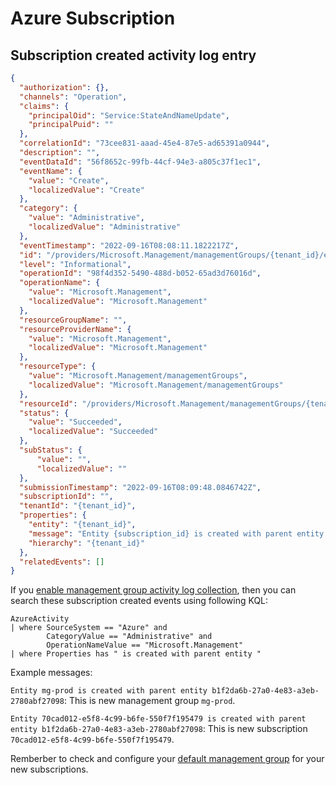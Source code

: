 # Azure Subscription

## Subscription created activity log entry

```json
{
  "authorization": {},
  "channels": "Operation",
  "claims": {
    "principalOid": "Service:StateAndNameUpdate",
    "principalPuid": ""
  },
  "correlationId": "73cee831-aaad-45e4-87e5-ad65391a0944",
  "description": "",
  "eventDataId": "56f8652c-99fb-44cf-94e3-a805c37f1ec1",
  "eventName": {
    "value": "Create",
    "localizedValue": "Create"
  },
  "category": {
    "value": "Administrative",
    "localizedValue": "Administrative"
  },
  "eventTimestamp": "2022-09-16T08:08:11.1822217Z",
  "id": "/providers/Microsoft.Management/managementGroups/{tenant_id}/events/56f8652c-99fb-44cf-94e3-a805c37f1ec1/ticks/637989124911822217",
  "level": "Informational",
  "operationId": "98f4d352-5490-488d-b052-65ad3d76016d",
  "operationName": {
    "value": "Microsoft.Management",
    "localizedValue": "Microsoft.Management"
  },
  "resourceGroupName": "",
  "resourceProviderName": {
    "value": "Microsoft.Management",
    "localizedValue": "Microsoft.Management"
  },
  "resourceType": {
    "value": "Microsoft.Management/managementGroups",
    "localizedValue": "Microsoft.Management/managementGroups"
  },
  "resourceId": "/providers/Microsoft.Management/managementGroups/{tenant_id}",
  "status": {
    "value": "Succeeded",
    "localizedValue": "Succeeded"
  },
  "subStatus": {
      "value": "",
      "localizedValue": ""
  },
  "submissionTimestamp": "2022-09-16T08:09:48.0846742Z",
  "subscriptionId": "",
  "tenantId": "{tenant_id}",
  "properties": {
    "entity": "{tenant_id}",
    "message": "Entity {subscription_id} is created with parent entity {tenant_id}",
    "hierarchy": "{tenant_id}"
  },
  "relatedEvents": []
}
```

If you [enable management group activity log collection](https://github.com/JanneMattila/api-examples/blob/master/arm/management-group.http),
then you can search these subscription created events using following KQL:

```kql
AzureActivity 
| where SourceSystem == "Azure" and 
        CategoryValue == "Administrative" and 
        OperationNameValue == "Microsoft.Management"
| where Properties has " is created with parent entity "
```

Example messages:

`Entity mg-prod is created with parent entity b1f2da6b-27a0-4e83-a3eb-2780abf27098`:
This is new management group `mg-prod`.

`Entity 70cad012-e5f8-4c99-b6fe-550f7f195479 is created with parent entity b1f2da6b-27a0-4e83-a3eb-2780abf27098`:
This is new subscription `70cad012-e5f8-4c99-b6fe-550f7f195479`.

Remberber to check and configure your [default management group](https://learn.microsoft.com/en-us/azure/governance/management-groups/how-to/protect-resource-hierarchy#setting---default-management-group)
for your new subscriptions.
